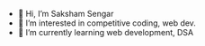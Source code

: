- 👋 Hi, I’m Saksham Sengar
- 👀 I’m interested in competitive coding, web dev.
- 🌱 I’m currently learning web development, DSA

<!---
Saksh479/Saksh479 is a ✨ special ✨ repository because its `README.md` (this file) appears on your GitHub profile.
You can click the Preview link to take a look at your changes.
--->
